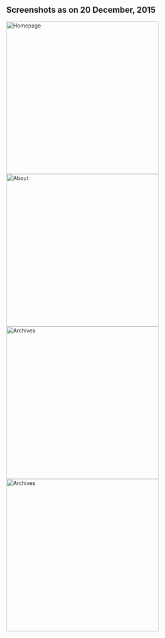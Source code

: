 ## Screenshots as on 20 December, 2015
<img src="https://cloud.githubusercontent.com/assets/3167278/11914284/760f3150-a6a2-11e5-81a4-867c306ebe87.png" alt="Homepage" width="400px"/>
<img src="https://cloud.githubusercontent.com/assets/3167278/11914286/7b7f5322-a6a2-11e5-92b6-3e13d21823bd.png" alt="About" width="400px"/>
<img src="https://cloud.githubusercontent.com/assets/3167278/11914287/7e400f8e-a6a2-11e5-9d9d-87453db8007c.png" alt="Archives" width="400px"/>
<img src="https://cloud.githubusercontent.com/assets/3167278/11914308/2a15e32e-a6a3-11e5-97e6-0a6d21f81df9.png" alt="Archives" width="400px"/>

